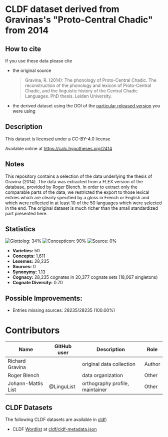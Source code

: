 # CLDF dataset derived from Gravinas's "Proto-Central Chadic" from 2014

## How to cite

If you use these data please cite
- the original source
  > Gravina, R. (2014): The phonology of Proto-Central Chadic. The reconstruction of the phonology and lexicon of Proto-Central Chadic, and the linguistic history of the Central Chadic Languages. PhD thesis. Leiden University.
- the derived dataset using the DOI of the [particular released version](../../releases/) you were using

## Description


This dataset is licensed under a CC-BY-4.0 license

Available online at https://calc.hypotheses.org/2414

## Notes

This repository contains a selection of the data underlying the thesis of Gravina (2014). The data was extracted from a FLEX version of the database, provided by Roger Blench. In order to extract only the comparable parts of the data, we restricted the export to those lexical entries which are clearly specified by a gloss in French or English and which were reflected in at least 10 of the 50 languages which were selected in the end. The original dataset is much richer than the small standardized part presented here.



## Statistics


![Glottolog: 34%](https://img.shields.io/badge/Glottolog-34%25-red.svg "Glottolog: 34%")
![Concepticon: 90%](https://img.shields.io/badge/Concepticon-90%25-green.svg "Concepticon: 90%")
![Source: 0%](https://img.shields.io/badge/Source-0%25-red.svg "Source: 0%")

- **Varieties:** 50
- **Concepts:** 1,611
- **Lexemes:** 28,235
- **Sources:** 0
- **Synonymy:** 1.13
- **Cognacy:** 28,235 cognates in 20,377 cognate sets (18,067 singletons)
- **Cognate Diversity:** 0.70

## Possible Improvements:



- Entries missing sources: 28235/28235 (100.00%)

# Contributors

Name | GitHub user | Description | Role |
--- | --- | --- | --- |
Richard Gravina | | original data collection | Author
Roger Blench | | data organization | Other
Johann-Mattis List | @LinguList| orthography profile, maintainer | Other




## CLDF Datasets

The following CLDF datasets are available in [cldf](cldf):

- CLDF [Wordlist](https://github.com/cldf/cldf/tree/master/modules/Wordlist) at [cldf/cldf-metadata.json](cldf/cldf-metadata.json)